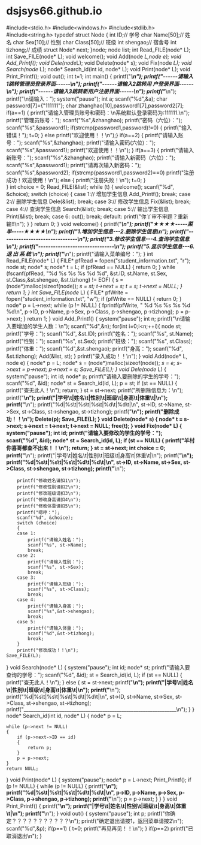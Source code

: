 # dsjsys66.github.io
#include<stdio.h>
#include<windows.h>
#include<stdlib.h>
#include<string.h>
typedef struct Node
{
	int ID;// 学号
	char Name[50];// 姓名
	char Sex[10];// 性别
	char Class[50];// 班级
	int shengao;// 宿舍号
	int tizhong;// 成绩
	struct Node* next;
}node;
node list;
int Read_FILE(node* L);
int  Save_FILE(node* L);
void welcome();
void Add(node *L,node e);
void Add_Printf();
void Dele(node*L);
void Delete(node* s);
void Fix(node *L);
void Search(node* L);
node* Search_id(int id, node* L);
void Print(node* L);
void Print_Printf();
void out();
int t=1;
int main()
{
	printf("*************************************\n");
	printf("------请输入1跳转管理员登录界面------\n");
	printf("------请输入2跳转用  户登录界面------\n");
	printf("------请输入3跳转新用户注册界面------\n");
	printf("*************************************\n");
	printf("\n请输入：");
	system("pause");
	int a; scanf("%d",&a);
	char password[7]={"111111"};
	char zhanghao[10],password1[7],password2[7];
	if(a==1)
	{
	printf("请输入管理员账号和密码：\n系统默认登录密码为:111111.\n");
	printf("管理员账号："); scanf("%s",&zhanghao);
	printf("密码（六位）："); scanf("%s",&password1);
	if(strcmp(password1,password)!=0)
	{
		printf("输入错误！"); 
		t=0;
	}
	else
	printf("欢迎使用！！\n");}
	if(a==2)
	{
		printf("请输入账号："); scanf("%s",&zhanghao);
		printf("请输入密码(六位)："); scanf("%s",&password1);
		printf("欢迎使用！！\n");
	 } 
	if(a==3)
	{
	printf("请输入新账号："); scanf("%s",&zhanghao);
	printf("请输入新密码（六位）："); scanf("%s",&password1);
	printf("请再次输入新密码："); scanf("%s",&password2);
	if(strcmp(password1,password2)==0)
		printf("注册成功！欢迎使用！\n");
	else
		{
		printf("注册失败！\n");
		t=0; 
		}	
	}
	int choice = 0;
	Read_FILE(&list);
	while (t)
	{
		welcome();
		scanf("%d", &choice);
		switch (choice)
		{
		case 1:// 增加学生信息
			Add_Printf();
			break;
		case 2:// 删除学生信息
			Dele(&list);
			break;
		case 3:// 修改学生信息
			Fix(&list);
			break;
		case 4:// 查询学生信息
			Search(&list);
			break;
		case 5:// 输出学生信息
			Print(&list);
			break;
		case 6: out();
			break;
		default: printf("你丫审不审题？重新输!!\n");
		}
	}
	return 0;
}
void welcome()
{
	printf("*******************************\n");
	printf("★★★★-----菜 单-----★★★★\n"); 
	printf("1.增加学生信息---2.删除学生信息\n");
	printf("-------------------------------\n");
	printf("3.修改学生信息---4.查询学生信息\n");
	printf("-------------------------------\n");
	printf("5.显示学生信息---6.退 出 系 统 \n");
	printf("*******************************\n");
	printf("请输入菜单编号：");
}
int Read_FILE(node* L)
{
	FILE* pfRead = fopen("student_information.txt", "r");
	node st;
	node* s;
	node* t = L;
	if (pfRead == NULL)
	{
		return 0;
	}
	while (fscanf(pfRead, "%d %s %s %s %d %d", &st.ID, st.Name, st.Sex, st.Class,&st.shengao, &st.tizhong) != EOF)
	{
		s = (node*)malloc(sizeof(node));
		*s = st;
		t->next = s;
		t = s;
		t->next = NULL;
	}
	return 1;
}
int  Save_FILE(node* L)
{
	FILE* pfWrite = fopen("student_information.txt", "w");
	if (pfWrite == NULL)
	{
		return 0;
	}
	node* p = L->next;
	while (p != NULL)
	{
		fprintf(pfWrite, " %d %s %s %s %d %d\n", p->ID, p->Name, p->Sex, p->Class, p->shengao, p->tizhong);
		p = p->next;
	}
	return 1;
}
void Add_Printf()
{
	system("pause");
	int n;
	printf("\n请输入要增加的学生人数：\n");
	scanf("%d",&n);
	for(int i=0;i<n;++i){
	node st;
	printf("学号：");
	scanf("%d", &st.ID);
	printf("姓名：");
	scanf("%s", st.Name);
	printf("性别：");
	scanf("%s", st.Sex);
	printf("班级：");
	scanf("%s", st.Class);
	printf("体重：");
	scanf("%d",&st.shengao);
	printf("身高：");
	scanf("%d", &st.tizhong);
	Add(&list, st);
	}
	printf("录入成功！！\n"); 
}
void Add(node* L, node e)
{
	node* p = L;
	node* s = (node*)malloc(sizeof(node));
	*s = e;
	s->next = p->next;
	p->next = s;
	Save_FILE(L);
}
void Dele(node* L)
{
	system("pause");
	int id;
	node* p;
	printf("请输入要删除的学生的学号：");
	scanf("%d", &id);
	node* st = Search_id(id, L);
	p = st;
	if (st == NULL)
	{
		printf("查无此人！\n");
		return;
	}
	st = st->next;
	printf("所删除信息为：\n");
	printf("________________________________________________________________\n");
	printf("|学号\t|姓名\t|性别\t|班级\t|身高\t|体重\t|\n");
	printf("________________________________________________________________\n");
	printf("%d|%s\t|%s\t|%s\t|%d\t|%d\t|\n", st->ID, st->Name, st->Sex, st->Class, st->shengao, st->tizhong);
	printf("________________________________________________________________\n");
	printf("删除成功！！\n"); 
	Delete(p);
	Save_FILE(L);
}
void Delete(node* s)
{
	node* t = s->next;
	s->next = t->next;
	t->next = NULL;
	free(t);
}
void Fix(node* L)
{
	system("pause");
	int id;
	printf("请输入要修改的学生的学号：");
	scanf("%d", &id);
	node* st = Search_id(id, L);
	if (st == NULL)
	{
		printf("羊村你喜哥都查不出来！！\n");
		return;
	}
	st = st->next;
	int choice = 0;
		printf("________________________________________________________________\n");
		printf("|学号\t|姓名\t|性别\t|班级\t|身高\t|体重\t|\n");
		printf("________________________________________________________________\n");
		printf("%d|%s\t|%s\t|%s\t|%d\t|%d\t|\n", st->ID, st->Name, st->Sex, st->Class, st->shengao, st->tizhong);
		printf("________________________________________________________________\n");

		printf("修改姓名请扣1\n");
		printf("修改性别请扣2\n");
		printf("修改班级请扣3\n");
		printf("修改身高请扣4\n");  
		printf("修改体重请扣5\n");
		printf("嗯哼：");
		scanf("%d", &choice);
		switch (choice)
		{
		case 1:
			printf("请输入姓名：");
			scanf("%s", st->Name);
			break;
		case 2:
			printf("请输入性别：");
			scanf("%s", st->Sex);
			break;
		case 3:
			printf("请输入班级：");
			scanf("%s", st->Class);
			break; 
		case 4:
			printf("请输入身高：");
			scanf("%s",&st->shengao);
			break;
		case 5:
			printf("请输入体重：");
			scanf("%d",&st->tizhong);
			break;
		}
		printf("修改成功！！\n");
	Save_FILE(L);
}
void Search(node* L)
{
	system("pause");
	int id;
	node* st;
		printf("请输入要查询的学号：");
		scanf("%d", &id);
		st = Search_id(id, L);
		if (st == NULL)
		{
			printf("查无此人！\n");
		}
		else
		{
			st = st->next;
			printf("________________________________________________________________\n");
			printf("|学号\t|姓名\t|性别\t|班级\t|身高\t|体重\t|\n");
			printf("________________________________________________________________\n");
			printf("%d|%s\t|%s\t|%s\t|%d\t|%d\t|\n", st->ID, st->Name, st->Sex, st->Class, st->shengao, st->tizhong);
			printf("________________________________________________________________\n");
		}
}
node* Search_id(int id, node* L)
{
	node* p = L;
	
	while (p->next != NULL)
	{
		if (p->next->ID == id)
		{
			return p;
		}
		p = p->next;
	}
	return NULL;
}
void Print(node* L)
{
	system("pause");
	node* p = L->next;
	Print_Printf();
	if (p != NULL)
	{
		while (p != NULL)
		{
			printf("________________________________________________________________\n");
			printf("%d|%s\t|%s\t|%s\t|%d\t|%d\t|\n", p->ID, p->Name, p->Sex, p->Class, p->shengao, p->tizhong);
			printf("________________________________________________________________\n");
			p = p->next;
		}
	}
}
void Print_Printf()
{
	printf("________________________________________________________________\n");
	printf("|学号\t|姓名\t|性别\t|班级\t|身高\t|体重\t|\n");
	printf("________________________________________________________________\n");
}
void out()
{
	system("pause");
	int p;
	printf("你确定？？？？？？？？？？？\n");
	printf("确定退出请按1，返回菜单请按2\n");
	scanf("%d",&p);
	if(p==1)
	{
		t=0;
		printf("再见再见！！\n"); 
	}
	if(p==2) 
	printf("已取消退出\n"); 
 }

